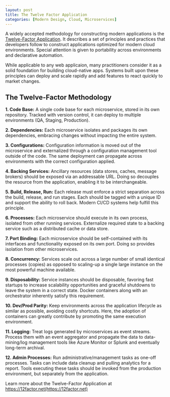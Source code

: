 ```yaml
---
layout: post
title: The Twelve Factor Application
categories: [Modern Design, Cloud, Microservices]
---
```


A widely accepted methodology for constructing modern applications is the [Twelve-Factor Application](https://12factor.net). It describes a set of principles and practices that developers follow to construct applications optimized for modern cloud environments. Special attention is given to portability across environments and declarative automation.

While applicable to any web applicaion, many practitioners consider it as a solid foundation for building cloud-native apps. Systems built upon these principles can deploy and scale rapidly and add features to react quickly to market changes.

## The Twelve-Factor Methodology

**1. Code Base:** A single code base for each microservice, stored in its own repository. Tracked with version control, it can deploy to multiple environments (QA, Staging, Production). 

**2. Dependencies:** Each microservice isolates and packages its own dependencies, embracing changes without impacting the entire system.

**3. Configurations:** Configuration information is moved out of the microservice and externalized through a configuration management tool outside of the code. The same deployment can propagate across environments with the correct configuration applied.

**4. Backing Services:** Ancillary resources (data stores, caches, message brokers) should be exposed via an addressable URL. Doing so decouples the resource from the application, enabling it to be interchangeable.

**5. Build, Release, Run:** Each release must enforce a strict separation across the build, release, and run stages. Each should be tagged with a unique ID and support the ability to roll back. Modern CI/CD systems help fulfill this principle. 

**6. Processes:** Each microservice should execute in its own process, isolated from other running services. Externalize required state to a backing service such as a distributed cache or data store.

**7. Port Binding:** Each microservice should be self-contained with its interfaces and functionality exposed on its own port. Doing so provides isolation from other microservices.

**8. Concurrency:** Services scale out across a large number of small identical processes (copies) as opposed to scaling-up a single large instance on the most powerful machine available.

**9. Disposability:** Service instances should be disposable, favoring fast startups to increase scalability opportunities and graceful shutdowns to leave the system in a correct state. Docker containers along with an orchestrator inherently satisfy this requirement.

**10. Dev/Prod Parity:** Keep environments across the application lifecycle as similar as possible, avoiding costly shortcuts. Here, the adoption of containers can greatly contribute by promoting the same execution environment.

**11. Logging:** Treat logs generated by microservices as event streams. Process them with an event aggregator and propagate the data to data-mining/log management tools like Azure Monitor or Splunk and eventually long-term archival.

**12. Admin Processes:** Run administrative/management tasks as one-off processes. Tasks can include data cleanup and pulling analytics for a report. Tools executing these tasks should be invoked from the production environment, but separately from the application.

Learn more about the Twelve-Factor Application at https://12factor.net(https://12factor.net)






